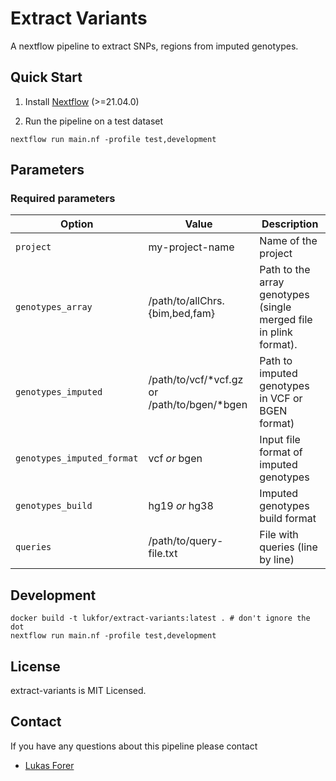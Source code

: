 # Extract Variants

A nextflow pipeline to extract SNPs, regions from imputed genotypes.

## Quick Start

1) Install [Nextflow](https://www.nextflow.io/docs/latest/getstarted.html#installation) (>=21.04.0)

2) Run the pipeline on a test dataset

```
nextflow run main.nf -profile test,development
```

## Parameters

### Required parameters


| Option        | Value          | Description  |
| ------------- |-----------------| -------------|
| `project`     | my-project-name | Name of the project |
| `genotypes_array`     |  /path/to/allChrs.{bim,bed,fam} | Path to the array genotypes (single merged file in plink format).  |
| `genotypes_imputed`     |  /path/to/vcf/\*vcf.gz or /path/to/bgen/\*bgen | Path to imputed genotypes in VCF or BGEN format) |
| `genotypes_imputed_format `     | vcf *or* bgen | Input file format of imputed genotypes   |
| `genotypes_build`     | hg19 *or* hg38 | Imputed genotypes build format |
| `queries`     | /path/to/query-file.txt | File with queries (line by line) |

## Development

```
docker build -t lukfor/extract-variants:latest . # don't ignore the dot
nextflow run main.nf -profile test,development
```

## License
extract-variants is MIT Licensed.

## Contact
If you have any questions about this pipeline please contact
* [Lukas Forer](mailto:lukas.forer@i-med.ac.at)
